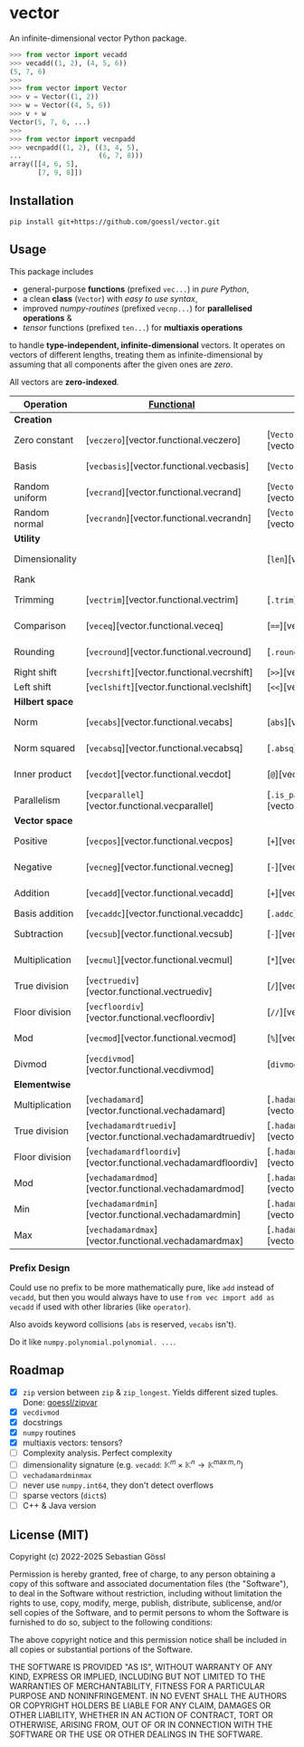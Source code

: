 # vector

An infinite-dimensional vector Python package.
```python
>>> from vector import vecadd
>>> vecadd((1, 2), (4, 5, 6))
(5, 7, 6)
>>> 
>>> from vector import Vector
>>> v = Vector((1, 2))
>>> w = Vector((4, 5, 6))
>>> v + w
Vector(5, 7, 6, ...)
>>> 
>>> from vector import vecnpadd
>>> vecnpadd((1, 2), ((3, 4, 5),
...                   (6, 7, 8)))
array([[4, 6, 5],
       [7, 9, 8]])
```

## Installation

```console
pip install git+https://github.com/goessl/vector.git
```

## Usage

This package includes

- general-purpose **functions** (prefixed `vec...`) in *pure Python*,
- a clean **class** (`Vector`) with *easy to use syntax*,
- improved *numpy-routines* (prefixed `vecnp...`) for **parallelised
operations** &
- *tensor* functions (prefixed `ten...`) for **multiaxis operations**

to handle **type-independent, infinite-dimensional** vectors.
It operates on vectors of different lengths, treating them as
infinite-dimensional by assuming that all components after the given ones are
*zero*.

All vectors are **zero-indexed**.

| Operation         | [Functional](functional.md)                                    | [Object-oriented](objectoriented.md)                                 | [Parallelised](parallelised.md)                      | [Multiaxis](multiaxis.md)                                     |
| ----------------- | -------------------------------------------------------------- | -------------------------------------------------------------------- | ---------------------------------------------------- | ------------------------------------------------------------- |
| **Creation**      |                                                                |                                                                      |                                                      |                                                               |
| Zero constant     | [`veczero`][vector.functional.veczero]                         | [`Vector.ZERO`][vector.objectoriented.Vector.ZERO]                   | [`vecnpzero`][vector.parallelised.vecnpzero]         | [`tenzero`][vector.multiaxis.tenzero]                         |
| Basis             | [`vecbasis`][vector.functional.vecbasis]                       | [`Vector`][vector.objectoriented.Vector]                             | [`vecnpbasis`][vector.parallelised.vecnpbasis]       | [`tenbasis`][vector.multiaxis.tenbasis]                       |
| Random uniform    | [`vecrand`][vector.functional.vecrand]                         | [`Vector.rand`][vector.objectoriented.Vector.rand]                   | [`vecnprand`][vector.parallelised.vecnprand]         | [`tenrand`][vector.multiaxis.tenrand]                         |
| Random normal     | [`vecrandn`][vector.functional.vecrandn]                       | [`Vector.randn`][vector.objectoriented.Vector.randn]                 | [`vecnprandn`][vector.parallelised.vecnprandn]       | [`tenrandn`][vector.multiaxis.tenrandn]                       |
| **Utility**       |                                                                |                                                                      |                                                      |                                                               |
| Dimensionality    |                                                                | [`len`][vector.objectoriented.Vector.__len__]                        | [`vecnpdim`][vector.parallelised.vecnpdim]           | [`tendim`][vector.multiaxis.tendim]                           |
| Rank              |                                                                |                                                                      |                                                      | [`tenrank`][vector.multiaxis.tenrank]                         |
| Trimming          | [`vectrim`][vector.functional.vectrim]                         | [`.trim`][vector.objectoriented.Vector.trim]                         | [`vecnptrim`][vector.parallelised.vecnptrim]         | [`tentrim`][vector.multiaxis.tentrim]                         |
| Comparison        | [`veceq`][vector.functional.veceq]                             | [`==`][vector.objectoriented.Vector.__eq__]                          | [`vecnpeq`][vector.parallelised.vecnpeq]             |                                                               |
| Rounding          | [`vecround`][vector.functional.vecround]                       | [`.round`][vector.objectoriented.Vector.round]                       | [`vecnpround`][vector.parallelised.vecnpround]       | [`tenround`][vector.multiaxis.tenround]                       |
| Right shift       | [`vecrshift`][vector.functional.vecrshift]                     | [`>>`][vector.objectoriented.Vector.__rshift__]                      |                                                      |                                                               |
| Left shift        | [`veclshift`][vector.functional.veclshift]                     | [`<<`][vector.objectoriented.Vector.__lshift__]                      |                                                      |                                                               |
| **Hilbert space** |                                                                |                                                                      |                                                      |                                                               |
| Norm              | [`vecabs`][vector.functional.vecabs]                           | [`abs`][vector.objectoriented.Vector.__abs__]                        | [`vecnpabs`][vector.parallelised.vecnpabs]           |                                                               |
| Norm squared      | [`vecabsq`][vector.functional.vecabsq]                         | [`.absq`][vector.objectoriented.Vector.absq]                         | [`vecnpabsq`][vector.parallelised.vecnpabsq]         |                                                               |
| Inner product     | [`vecdot`][vector.functional.vecdot]                           | [`@`][vector.objectoriented.Vector.__matmul__]                       | [`vecnpdot`][vector.parallelised.vecnpdot]           |                                                               |
| Parallelism       | [`vecparallel`][vector.functional.vecparallel]                 | [`.is_parallel`][vector.objectoriented.Vector.is_parallel]           | [`vecnpparallel`][vector.parallelised.vecnpparallel] |                                                               |
| **Vector space**  |                                                                |                                                                      |                                                      |                                                               |
| Positive          | [`vecpos`][vector.functional.vecpos]                           | [`+`][vector.objectoriented.Vector.__pos__]                          | [`vecnppos`][vector.parallelised.vecnppos]           | [`tenpos`][vector.multiaxis.tenpos]                           |
| Negative          | [`vecneg`][vector.functional.vecneg]                           | [`-`][vector.objectoriented.Vector.__neg__]                          | [`vecnpneg`][vector.parallelised.vecnpneg]           | [`tenneg`][vector.multiaxis.tenneg]                           |
| Addition          | [`vecadd`][vector.functional.vecadd]                           | [`+`][vector.objectoriented.Vector.__add__]                          | [`vecnpadd`][vector.parallelised.vecnpadd]           | [`tenadd`][vector.multiaxis.tenadd]                           |
| Basis addition    | [`vecaddc`][vector.functional.vecaddc]                         | [`.addc`][vector.objectoriented.Vector.addc]                         |                                                      | [`tenaddc`][vector.multiaxis.tenaddc]                         |
| Subtraction       | [`vecsub`][vector.functional.vecsub]                           | [`-`][vector.objectoriented.Vector.__sub__]                          | [`vecnpsub`][vector.parallelised.vecnpsub]           | [`tensub`][vector.multiaxis.tensub]                           |
| Multiplication    | [`vecmul`][vector.functional.vecmul]                           | [`*`][vector.objectoriented.Vector.__mul__]                          | [`vecnpmul`][vector.parallelised.vecnpmul]           | [`tenmul`][vector.multiaxis.tenmul]                           |
| True division     | [`vectruediv`][vector.functional.vectruediv]                   | [`/`][vector.objectoriented.Vector.__truediv__]                      | [`vecnptruediv`][vector.parallelised.vecnptruediv]   | [`tentruediv`][vector.multiaxis.tentruediv]                   |
| Floor division    | [`vecfloordiv`][vector.functional.vecfloordiv]                 | [`//`][vector.objectoriented.Vector.__floordiv__]                    | [`vecnpfloordiv`][vector.parallelised.vecnpfloordiv] | [`tenfloordiv`][vector.multiaxis.tenfloordiv]                 |
| Mod               | [`vecmod`][vector.functional.vecmod]                           | [`%`][vector.objectoriented.Vector.__mod__]                          | [`vecnpmod`][vector.parallelised.vecnpmod]           | [`tenmod`][vector.multiaxis.tenmod]                           |
| Divmod            | [`vecdivmod`][vector.functional.vecdivmod]                     | [`divmod`][vector.objectoriented.Vector.__divmod__]                  |                                                      | [`tendivmod`][vector.multiaxis.tendivmod]                     |
| **Elementwise**   |                                                                |                                                                      |                                                      |                                                               |
| Multiplication    | [`vechadamard`][vector.functional.vechadamard]                 | [`.hadamard`][vector.objectoriented.Vector.hadamard]                 |                                                      | [`tenhadamard`][vector.multiaxis.tenhadamard]                 |
| True division     | [`vechadamardtruediv`][vector.functional.vechadamardtruediv]   | [`.hadamardtruediv`][vector.objectoriented.Vector.hadamardtruediv]   |                                                      | [`tenhadamardtruediv`][vector.multiaxis.tenhadamardtruediv]   |
| Floor division    | [`vechadamardfloordiv`][vector.functional.vechadamardfloordiv] | [`.hadamardfloordiv`][vector.objectoriented.Vector.hadamardfloordiv] |                                                      | [`tenhadamardfloordiv`][vector.multiaxis.tenhadamardfloordiv] |
| Mod               | [`vechadamardmod`][vector.functional.vechadamardmod]           | [`.hadamardmod`][vector.objectoriented.Vector.hadamardmod]           |                                                      | [`tenhadamardmod`][vector.multiaxis.tenhadamardmod]           |
| Min               | [`vechadamardmin`][vector.functional.vechadamardmin]           | [`.hadamardmin`][vector.objectoriented.Vector.hadamardmin]           |                                                      |                                                               |
| Max               | [`vechadamardmax`][vector.functional.vechadamardmax]           | [`.hadamardmax`][vector.objectoriented.Vector.hadamardmax]           |                                                      |                                                               |

### Prefix Design

Could use no prefix to be more mathematically pure, like `add` instead of
`vecadd`, but then you would always have to use `from vec import add as vecadd`
if used with other libraries (like `operator`).

Also avoids keyword collisions (`abs` is reserved, `vecabs` isn't).

Do it like `numpy.polynomial.polynomial. ...`.

## Roadmap

- [x] `zip` version between `zip` & `zip_longest`. Yields different sized
tuples. Done: [goessl/zipvar](https://github.com/goessl/zipvar)
- [x] `vecdivmod`
- [x] docstrings
- [x] `numpy` routines
- [x] multiaxis vectors: tensors?
- [ ] Complexity analysis. Perfect complexity
- [ ] dimensionality signature (e.g. `vecadd`: $\mathbb{K}^m\times\mathbb{K}^n\to\mathbb{K}^{\max{m, n}}$)
- [ ] `vechadamardminmax`
- [ ] never use `numpy.int64`, they don't detect overflows
- [ ] sparse vectors (`dict`s)
- [ ] C++ & Java version

## License (MIT)

Copyright (c) 2022-2025 Sebastian Gössl

Permission is hereby granted, free of charge, to any person obtaining a copy
of this software and associated documentation files (the "Software"), to deal
in the Software without restriction, including without limitation the rights
to use, copy, modify, merge, publish, distribute, sublicense, and/or sell
copies of the Software, and to permit persons to whom the Software is
furnished to do so, subject to the following conditions:

The above copyright notice and this permission notice shall be included in all
copies or substantial portions of the Software.

THE SOFTWARE IS PROVIDED "AS IS", WITHOUT WARRANTY OF ANY KIND, EXPRESS OR
IMPLIED, INCLUDING BUT NOT LIMITED TO THE WARRANTIES OF MERCHANTABILITY,
FITNESS FOR A PARTICULAR PURPOSE AND NONINFRINGEMENT. IN NO EVENT SHALL THE
AUTHORS OR COPYRIGHT HOLDERS BE LIABLE FOR ANY CLAIM, DAMAGES OR OTHER
LIABILITY, WHETHER IN AN ACTION OF CONTRACT, TORT OR OTHERWISE, ARISING FROM,
OUT OF OR IN CONNECTION WITH THE SOFTWARE OR THE USE OR OTHER DEALINGS IN THE
SOFTWARE.

